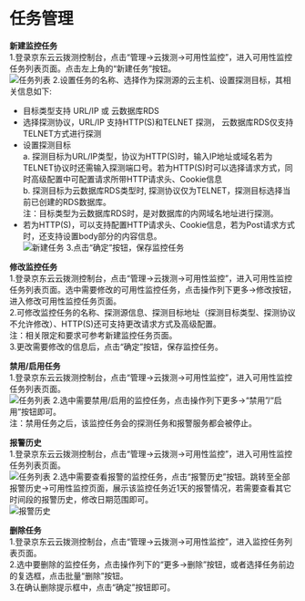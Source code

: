 # 任务管理  
**新建监控任务**  
1.登录京东云云拨测控制台，点击“管理->云拨测->可用性监控”，进入可用性监控任务列表页面。点击左上角的“新建任务”按钮。  
![任务列表](https://raw.githubusercontent.com/luolei-laurel/cn/Cloud-Detection/image/Cloud-Detection/task-usa-list.png)
2.设置任务的名称、选择作为探测源的云主机、设置探测目标，其相关信息如下:
- 目标类型支持 URL/IP 或 云数据库RDS
- 选择探测协议，URL/IP 支持HTTP(S)和TELNET 探测， 云数据库RDS仅支持TELNET方式进行探测
- 设置探测目标  
a. 探测目标为URL/IP类型，协议为HTTP(S)时，输入IP地址或域名若为TELNET协议时还需输入探测端口号。若为HTTP(S)时可以选择请求方式，同时高级配置中可配置请求所带HTTP请求头、Cookie信息  
b. 探测目标为云数据库RDS类型时, 探测协议仅为TELNET，探测目标选择当前已创建的RDS数据库。  
注：目标类型为云数据库RDS时，是对数据库的内网域名地址进行探测。
- 若为HTTP(S)，可以支持配置HTTP请求头、Cookie信息，若为Post请求方式时，还支持设置body部分的内容信息。  
![新建任务](https://raw.githubusercontent.com/luolei-laurel/cn/Cloud-Detection/image/Cloud-Detection/create-task-usa.png)
3.点击“确定”按钮，保存监控任务  

**修改监控任务**  
1.登录京东云云拨测控制台，点击“管理->云拨测->可用性监控”，进入可用性监控任务列表页面。选中需要修改的可用性监控任务，点击操作列下更多->修改按钮，进入修改可用性监控任务页面。  
2.可修改监控任务的名称、探测源信息、探测目标地址（探测目标类型、探测协议不允许修改）、HTTP(S)还可支持更改请求方式及高级配置。  
注：相关限定和要求可参考新建监控任务页面。  
3.更改需要修改的信息后，点击“确定”按钮，保存监控任务。  

**禁用/启用任务**  
1.登录京东云云拨测控制台，点击“管理->云拨测->可用性监控”，进入可用性监控任务列表页面。  
![任务列表](https://raw.githubusercontent.com/luolei-laurel/cn/Cloud-Detection/image/Cloud-Detection/task-usa-list.png)
2.选中需要禁用/启用的监控任务，点击操作列下更多->“禁用”/“启用”按钮即可。  
注：禁用任务之后，该监控任务会的探测任务和报警服务都会被停止。  

**报警历史**  
1.登录京东云云拨测控制台，点击“管理->云拨测->可用性监控”，进入可用性监控任务列表页面。  
![任务列表](https://raw.githubusercontent.com/luolei-laurel/cn/Cloud-Detection/image/Cloud-Detection/task-usa-list.png)
2.选中需要查看报警的监控任务，点击“报警历史”按钮。跳转至全部报警历史->可用性监控页面，展示该监控任务近1天的报警情况，若需要查看其它时间段的报警历史，修改日期范围即可。  
![报警历史](https://raw.githubusercontent.com/luolei-laurel/cn/Cloud-Detection/image/Cloud-Detection/alarmhistory-usa.png)

**删除任务**  
1.登录京东云云拨测控制台，点击“管理->云拨测->可用性监控”，进入监控任务列表页面。  
2.选中要删除的监控任务，点击操作列下的“更多->删除”按钮，或者选择任务前边的复选框，点击批量“删除”按钮。  
3.在确认删除提示框中，点击“确定”按钮即可。
